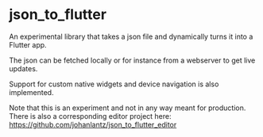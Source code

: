# json_to_flutter

An experimental library that takes a json file and dynamically turns it into a Flutter app.

The json can be fetched locally or for instance from a webserver to get live updates.

Support for custom native widgets and device navigation is also implemented.

Note that this is an experiment and not in any way meant for production. There is also a corresponding editor project here: https://github.com/johanlantz/json_to_flutter_editor
